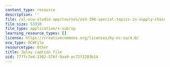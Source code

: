 ```yaml
---
content_type: resource
description: ''
file: /ol-ocw-studio-app/courses/esd-290-special-topics-in-supply-chain-management-spring-2005/777fc7ed3302576f9aa9ec72f2203b14_lgq6S9ARuZI.vtt
file_size: 53310
file_type: application/x-subrip
learning_resource_types: []
license: https://creativecommons.org/licenses/by-nc-sa/4.0/
ocw_type: OCWFile
resourcetype: Other
title: 3play caption file
uid: 777fc7ed-3302-576f-9aa9-ec72f2203b14
---
```

